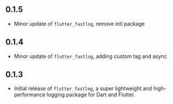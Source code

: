 ## 0.1.5

- Minor update of `flutter_fastlog`, remove intl package

## 0.1.4

- Minor update of `flutter_fastlog`, adding custom tag and async

## 0.1.3

- Initial release of `flutter_fastlog`, a super lightweight and high-performance logging package for Dart and Flutter.
